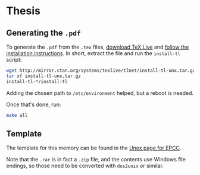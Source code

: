 # Thesis

## Generating the `.pdf`

To generate the `.pdf` from the `.tex` files, [download TeX Live]
and [follow the installation instructions]. In short, extract the
file and run the `install-tl` script:

```sh
wget http://mirror.ctan.org/systems/texlive/tlnet/install-tl-unx.tar.gz
tar xf install-tl-unx.tar.gz
install-tl-*/install-tl
```

Adding the chosen path to `/etc/environment` helped, but a reboot is needed.

Once that's done, run:

```sh
make all
```

## Template

The template for this memory can be found in the [Unex page for EPCC].

Note that the `.rar` is in fact a `.zip` file, and the contents use Windows
file endings, so those need to be converted with `dos2unix` or similar.

[download TeX Live]: https://www.tug.org/texlive/acquire-netinstall.html
[follow the installation instructions]: https://www.tug.org/texlive/quickinstall.html
[Unex page for EPCC]: https://www.unex.es/conoce-la-uex/centros/epcc/informacion-academica/tf-estudios/tfeg/plantillas
